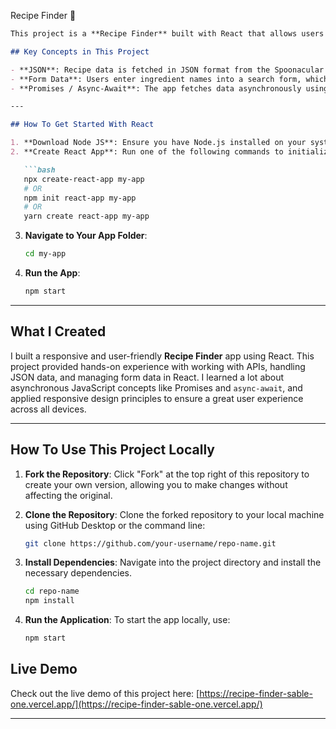 Recipe Finder 🍲

```markdown
This project is a **Recipe Finder** built with React that allows users to search for recipes based on ingredients and filter results by various criteria. The application utilizes JSON data from the Spoonacular API to dynamically display recipe options, implementing form handling, async-await functions, and promise-based data fetching.

## Key Concepts in This Project

- **JSON**: Recipe data is fetched in JSON format from the Spoonacular API, then displayed on the app.
- **Form Data**: Users enter ingredient names into a search form, which triggers a query to fetch recipes matching the ingredients.
- **Promises / Async-Await**: The app fetches data asynchronously using `async-await`, ensuring a smooth user experience by allowing non-blocking API requests and responsive UI updates.

---

## How To Get Started With React

1. **Download Node JS**: Ensure you have Node.js installed on your system.
2. **Create React App**: Run one of the following commands to initialize your React app:

   ```bash
   npx create-react-app my-app
   # OR
   npm init react-app my-app
   # OR
   yarn create react-app my-app
   ```

3. **Navigate to Your App Folder**:

   ```bash
   cd my-app
   ```

4. **Run the App**:

   ```bash
   npm start
   ```

---

## What I Created

I built a responsive and user-friendly **Recipe Finder** app using React. This project provided hands-on experience with working with APIs, handling JSON data, and managing form data in React. I learned a lot about asynchronous JavaScript concepts like Promises and `async-await`, and applied responsive design principles to ensure a great user experience across all devices.

---

## How To Use This Project Locally

1. **Fork the Repository**: Click "Fork" at the top right of this repository to create your own version, allowing you to make changes without affecting the original.

2. **Clone the Repository**: Clone the forked repository to your local machine using GitHub Desktop or the command line:

   ```bash
   git clone https://github.com/your-username/repo-name.git
   ```

3. **Install Dependencies**: Navigate into the project directory and install the necessary dependencies.

   ```bash
   cd repo-name
   npm install
   ```

4. **Run the Application**: To start the app locally, use:

   ```bash
   npm start
   ```

## Live Demo

Check out the live demo of this project here: [https://recipe-finder-sable-one.vercel.app/](https://recipe-finder-sable-one.vercel.app/)

--- 



